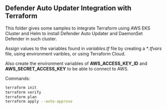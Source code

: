 ## Defender Auto Updater Integration with Terraform

This folder gives some samples to integrate Terraform using AWS EKS Cluster and Helm to install Defender Auto Updater and DaemonSet Defender in such cluster.

Assign values to the variables found in *variables.tf* file by creating a **.tfvars* file, using environment varibles, or using Terraform Cloud.

Also create the environment variables of **AWS_ACCESS_KEY_ID** and **AWS_SECRET_ACCESS_KEY** to be able to connect to AWS.

Commands:
```bash
terraform init
terraform verify
terraform plan
terraform apply --auto-approve
```